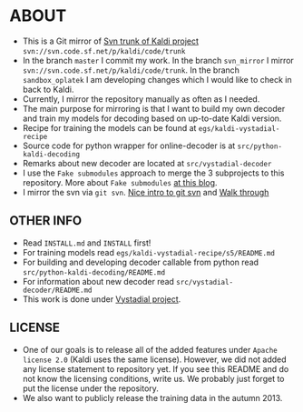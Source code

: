 ABOUT
=====
 * This is a Git mirror of [Svn trunk of Kaldi project](http://sourceforge.net/projects/kaldi/)
   `svn://svn.code.sf.net/p/kaldi/code/trunk`
 * In the branch `master` I commit my work. In the branch `svn_mirror` I mirror `svn://svn.code.sf.net/p/kaldi/code/trunk`. In the branch `sandbox_oplatek` I am developing changes which I would like to check in back to Kaldi.
 * Currently, I mirror the repository manually as often as I needed.
 * The main purpose for mirroring is that I want to build my own decoder and train my models for decoding based on up-to-date Kaldi version.
 * Recipe for training the models can be found at `egs/kaldi-vystadial-recipe`
 * Source code for python wrapper for online-decoder is at `src/python-kaldi-decoding` 
 * Remarks about new decoder are located at `src/vystadial-decoder`
 * I use the `Fake submodules` approach to merge the 3 subprojects to this repository. More about `Fake submodules` [at this blog](http://debuggable.com/posts/git-fake-submodules:4b563ee4-f3cc-4061-967e-0e48cbdd56cb).
 * I mirror the svn via `git svn`. [Nice intro to git svn](http://viget.com/extend/effectively-using-git-with-subversion) and [Walk through](http://blog.shinetech.com/2009/02/17/my-git-svn-workflow/)

OTHER INFO
----------
 * Read `INSTALL.md` and `INSTALL` first!
 * For training models read `egs/kaldi-vystadial-recipe/s5/README.md`
 * For building and developing decoder callable from python read `src/python-kaldi-decoding/README.md`
 * For information about new decoder read `src/vystadial-decoder/README.md`
 * This work is done under [Vystadial project](https://sites.google.com/site/filipjurcicek/projects/vystadial).

LICENSE
--------
 * One of our goals is to release all of the added features under `Apache license 2.0` (Kaldi uses the same license). However, we did not added any license statement to repository yet. If you see this README and do not know the licensing conditions, write us. We probably just forget to put the license under the repository.
 * We also want to publicly release the training data in the autumn 2013.
